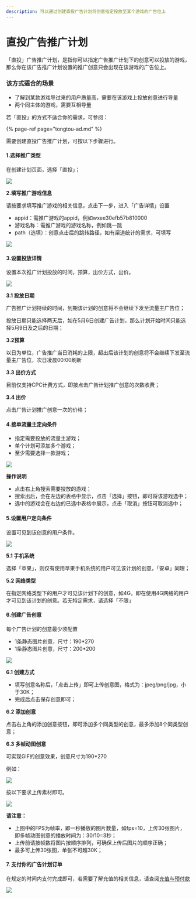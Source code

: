 ```yaml
---
description: 可以通过创建直投广告计划将创意指定投放至某个游戏的广告位上
---
```


# 直投广告推广计划

「直投」广告推广计划，是指你可以指定广告推广计划下的创意可以投放的游戏，那么你在该广告推广计划设置的推广创意只会出现在该游戏的广告位上。

### 该方式适合的场景

* 了解到某款游戏导过来的用户质量高，需要在该游戏上投放创意进行导量
* 两个同主体的游戏，需要互相导量

若「直投」的方式不适合你的需求，可参阅：

{% page-ref page="tongtou-ad.md" %}

需要创建直投广告推广计划，可按以下步骤进行。

#### **1.选择推广类型**

在创建计划页面，选择「直投」；

![](https://cdn.nlark.com/yuque/0/2019/png/254569/1557146173879-514e934e-7ba1-4694-9071-384051ffa921.png?x-oss-process=image/resize,w_2000)

**2.填写推广游戏信息**

请按要求填写推广游戏的相关信息，点击下一步，进入「广告详情」设置

* appid：需推广游戏的appid，例如wxee30efb57b810000
* 游戏名称：需推广游戏的游戏名称，例如跳一跳
* path（选填）：创意点击后的跳转路径，如有渠道统计的需求，可填写

![](https://cdn.nlark.com/yuque/0/2019/png/254569/1557146638551-161a8259-29bb-4e31-85f1-7a6516da2b41.png?x-oss-process=image/resize,w_2000)

#### **3.设置投放详情**

设置本次推广计划投放的时间，预算，出价方式，出价。

![](https://cdn.nlark.com/yuque/0/2019/png/254569/1557147539031-2487605e-fd5f-4e9c-9f59-f4e4387297f2.png?x-oss-process=image/resize,w_2000)

**3.1 投放日期**

广告推广计划持续的时间，到期该计划的创意将不会继续下发至流量主广告位；

投放日期只能选择两天后，如在5月6日创建广告计划，那么计划开始时间只能选择5月9日及之后的日期；

**3.2预算**

以日为单位，广告推广当日消耗的上限，超出后该计划的创意将不会继续下发至流量主广告位，次日凌晨00:00刷新

**3.3 出价方式**

目前仅支持CPC计费方式，即按点击广告计划推广创意的次数收费；

**3.4 出价**

点击广告计划推广创意一次的价格；



#### **4.接单流量主定向条件**

* 指定需要投放的流量主游戏；
* 单个计划可添加多个游戏；
* 至少需要选择一款游戏；

![](https://cdn.nlark.com/yuque/0/2019/png/254569/1557148044384-2195f869-df3a-4662-8c1f-6ffd8fb97a36.png?x-oss-process=image/resize,w_2000)

**操作说明**

* 点击右上角搜索需要投放的游戏；
* 搜索出后，会在左边的表格中显示，点击「选择」按钮，即可将该游戏选中；
* 选中的游戏会在右边的已选中表格中展示，点击「取消」按钮可取消选中；



#### **5.设置用户定向条件**

设置可见到该创意的用户条件。

![](https://cdn.nlark.com/yuque/0/2019/png/254569/1557148552659-bef8e810-385a-47e1-9beb-0ecaa9195c7e.png?x-oss-process=image/resize,w_2000)

**5.1 手机系统**

选择「苹果」，则仅有使用苹果手机系统的用户可见该计划的创意，「安卓」同理；

**5.2 网络类型**

在指定网络类型下的用户才可见该计划下的创意，如4G，即在使用4G网络的用户才可见到该计划的创意。若无特定需求，请选择「不限」



#### **6.创建广告创意**

每个广告计划的创意最少须配置

* 1条静态图片创意，尺寸：190\*270
* 1条静态图片创意，尺寸：200\*200

![](https://cdn.nlark.com/yuque/0/2019/png/254569/1557149234465-6cdc0c1e-86ca-4ba0-9f97-ae272abb1800.png?x-oss-process=image/resize,w_2000)

**6.1 创建方式**

* 填写创意名称后，「点击上传」即可上传创意图，格式为：jpeg/png/jpg，小于30K；
* 完成后点击保存创意即可；

**6.2 添加创意**

点击右上角的添加创意按钮，即可添加多个同类型的创意，最多添加8个同类型创意；

**6.3 多帧动图创意**

可实现GIF的创意效果，创意尺寸为190\*270

例如：

![](https://cdn.nlark.com/yuque/0/2019/gif/254569/1557149626345-9e3d089d-fac0-43c4-81bc-aad71aa38131.gif)

按以下要求上传素材即可。

![](https://cdn.nlark.com/yuque/0/2019/png/254569/1557210254011-35bfeba4-61c0-4c1d-89ac-f30e886633ae.png?x-oss-process=image/resize,w_2000)

**请注意：**

* 上图中的FPS为帧率，即一秒播放的图片数量，如fps=10，上传30张图片，即多帧动图创意的播放时间为：30/10=3秒；
* 上传前请按帧数将图片按顺序排列，可确保上传后图片的顺序正确；
* 最多可上传30张图，单张不可超30K；

#### **7. 支付你的广告计划订单**

在规定的时间内支付完成即可，若需要了解充值的相关信息，请查阅[充值与预付款](https://www.yuque.com/eqrk37/gk0pcl/vdse0g)

![](https://cdn.nlark.com/yuque/0/2019/png/254569/1557209990532-789ce771-1d49-4605-8eb8-895d0633a028.png?x-oss-process=image/resize,w_2000)

